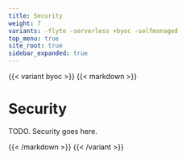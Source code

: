 ```yaml
---
title: Security
weight: 7
variants: -flyte -serverless +byoc -selfmanaged
top_menu: true
site_root: true
sidebar_expanded: true
---
```


{{< variant byoc >}}
{{< markdown >}}

# Security

TODO. Security goes here.

{{< /markdown >}}
{{< /variant >}}